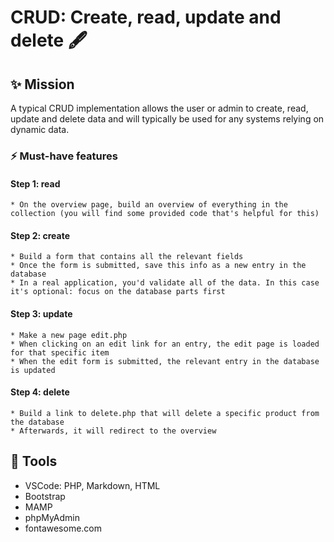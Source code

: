# CRUD: Create, read, update and delete 🖋

## ✨ Mission 

A typical CRUD implementation allows the user or admin to create, read, update and delete data and will typically be used for any systems relying on dynamic data.

### ⚡️ Must-have features
   #### Step 1: read
    * On the overview page, build an overview of everything in the collection (you will find some provided code that's helpful for this)
   #### Step 2: create
    * Build a form that contains all the relevant fields
    * Once the form is submitted, save this info as a new entry in the database
    * In a real application, you'd validate all of the data. In this case it's optional: focus on the database parts first
   #### Step 3: update
    * Make a new page edit.php
    * When clicking on an edit link for an entry, the edit page is loaded for that specific item
    * When the edit form is submitted, the relevant entry in the database is updated
   #### Step 4: delete
    * Build a link to delete.php that will delete a specific product from the database
    * Afterwards, it will redirect to the overview


## 💪 Tools
* VSCode: PHP, Markdown, HTML
* Bootstrap
* MAMP
* phpMyAdmin
* fontawesome.com